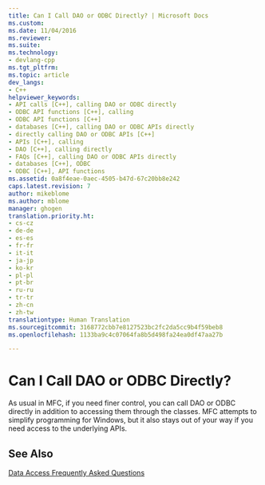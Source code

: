 ```yaml
---
title: Can I Call DAO or ODBC Directly? | Microsoft Docs
ms.custom: 
ms.date: 11/04/2016
ms.reviewer: 
ms.suite: 
ms.technology:
- devlang-cpp
ms.tgt_pltfrm: 
ms.topic: article
dev_langs:
- C++
helpviewer_keywords:
- API calls [C++], calling DAO or ODBC directly
- ODBC API functions [C++], calling
- ODBC API functions [C++]
- databases [C++], calling DAO or ODBC APIs directly
- directly calling DAO or ODBC APIs [C++]
- APIs [C++], calling
- DAO [C++], calling directly
- FAQs [C++], calling DAO or ODBC APIs directly
- databases [C++], ODBC
- ODBC [C++], API functions
ms.assetid: 0a8f4eae-0aec-4505-b47d-67c20bb8e242
caps.latest.revision: 7
author: mikeblome
ms.author: mblome
manager: ghogen
translation.priority.ht:
- cs-cz
- de-de
- es-es
- fr-fr
- it-it
- ja-jp
- ko-kr
- pl-pl
- pt-br
- ru-ru
- tr-tr
- zh-cn
- zh-tw
translationtype: Human Translation
ms.sourcegitcommit: 3168772cbb7e8127523bc2fc2da5cc9b4f59beb8
ms.openlocfilehash: 1133ba9c4c07064fa8b5d498fa24ea0df47aa27b

---
```

# Can I Call DAO or ODBC Directly?
As usual in MFC, if you need finer control, you can call DAO or ODBC directly in addition to accessing them through the classes. MFC attempts to simplify programming for Windows, but it also stays out of your way if you need access to the underlying APIs.  
  
## See Also  
 [Data Access Frequently Asked Questions](../data/data-access-frequently-asked-questions-mfc-data-access.md)


<!--HONumber=Jan17_HO1-->


